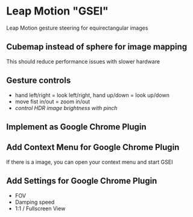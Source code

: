 # Leap Motion "GSEI"
Leap Motion gesture steering for equirectangular images
## Cubemap instead of sphere for image mapping
This should reduce performance issues with slower hardware
## Gesture controls
- hand left/right = look left/right, hand up/down = look up/down
- move fist in/out = zoom in/out
- _control HDR image brightness with pinch_
## Implement as Google Chrome Plugin
## Add Context Menu for Google Chrome Plugin
If there is a image, you can open your context menu and start GSEI
## Add Settings for Google Chrome Plugin
- FOV
- Damping speed
- 1:1 / Fullscreen View
